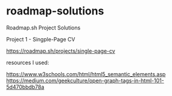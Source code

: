 # roadmap-solutions
Roadmap.sh Project Solutions

Project 1 - Singple-Page CV

https://roadmap.sh/projects/single-page-cv

resources I used:

https://www.w3schools.com/html/html5_semantic_elements.asp
https://medium.com/geekculture/open-graph-tags-in-html-101-5d470bbdb78a
